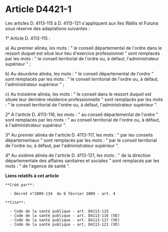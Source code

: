 # Article D4421-1

Les articles D. 4113-115 à D. 4113-121 s'appliquent aux îles Wallis et Futuna sous réserve des adaptations suivantes : 

1° Article D. 4113-115 : 

a) Au premier alinéa, les mots : " le conseil départemental de l'ordre dans le ressort duquel est situé leur lieu d'exercice
professionnel ” sont remplacés par les mots : " le conseil territorial de l'ordre ou, à défaut, l'administrateur supérieur
” ; 

b) Au deuxième alinéa, les mots : " le conseil départemental de l'ordre ” sont remplacés par les mots : " le conseil
territorial de l'ordre ou, à défaut, l'administrateur supérieur ” ; 

c) Au troisième alinéa, les mots : " le conseil dans le ressort duquel est située leur dernière résidence professionnelle ”
sont remplacés par les mots : " le conseil territorial de l'ordre ou, à défaut, l'administrateur supérieur ”. 

2° A l'article D. 4113-116, les mots : " au conseil départemental de l'ordre ” sont remplacés par les mots : " au conseil
territorial de l'ordre ou, à défaut, à l'administrateur supérieur ”. 

3° Au premier alinéa de l'article D. 4113-117, les mots : " par les conseils départementaux ” sont remplacés par les mots : "
par le conseil territorial de l'ordre ou, à défaut, par l'administrateur supérieur ”. 

4° Au sixième alinéa de l'article D. 4113-121, les mots : " de la direction départementale des affaires sanitaires et
sociales ” sont remplacés par les mots : " de l'agence de santé ”.

**Liens relatifs à cet article**

	**Créé par**:

	  - Décret n°2009-134  du 6 février 2009 - art. 4

	**Cite**:

	  - Code de la santé publique - art. D4113-115
	  - Code de la santé publique - art. D4113-116 (VD)
	  - Code de la santé publique - art. D4113-117 (VD)
	  - Code de la santé publique - art. D4113-121 (VD)

